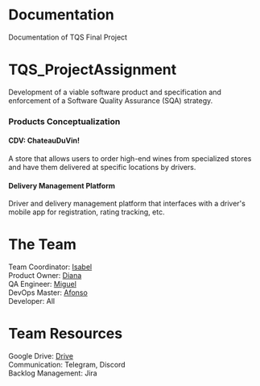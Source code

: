 # Documentation
Documentation of TQS Final Project

# TQS_ProjectAssignment
Development of a viable software product and specification and enforcement of a Software Quality Assurance (SQA) strategy.

### Products Conceptualization
#### CDV: ChateauDuVin!
A store that allows users to order high-end wines from specialized stores and have them delivered at specific locations by drivers.

#### Delivery Management Platform
Driver and delivery management platform that interfaces with a driver's mobile app for registration, rating tracking, etc.

# The Team
Team Coordinator: [Isabel](https://github.com/rospuye)   
Product Owner: [Diana](https://github.com/DianaSiso)    
QA Engineer: [Miguel](https://github.com/MiguelF07)    
DevOps Master: [Afonso](https://github.com/AfonsoCampos971)     
Developer: All

# Team Resources
Google Drive: [Drive](https://drive.google.com/drive/folders/1ku0DT5qtGba5cfaQGj0cEcYV0Qc-ZqRM?usp=sharing)    
Communication: Telegram, Discord    
Backlog Management: Jira
